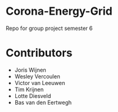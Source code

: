 # Corona-Energy-Grid
Repo for group project semester 6

# Contributors
+ Joris Wijnen
+ Wesley Vercoulen
+ Victor van Leeuwen
+ Tim Krijnen
+ Lotte Diesveld
+ Bas van den Eertwegh